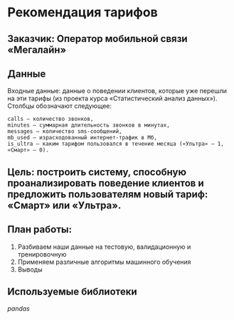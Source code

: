 # Рекомендация тарифов


## Заказчик: Оператор мобильной связи «Мегалайн» 

## Данные

Входные данные: данные о поведении клиентов, которые уже перешли на эти тарифы (из проекта курса «Статистический анализ данных»). Столбцы обозначают следующее:

    сalls — количество звонков,
    minutes — суммарная длительность звонков в минутах,
    messages — количество sms-сообщений,
    mb_used — израсходованный интернет-трафик в Мб,
    is_ultra — каким тарифом пользовался в течение месяца («Ультра» — 1, «Смарт» — 0).


## Цель: построить систему, способную проанализировать поведение клиентов и предложить пользователям новый тариф: «Смарт» или «Ультра».


## План работы: 

1. Разбиваем наши данные на тестовую, валидационную и тренировочную
2. Применяем различные алгоритмы машинного обучения
3. Выводы


## Используемые библиотеки
*pandas*
